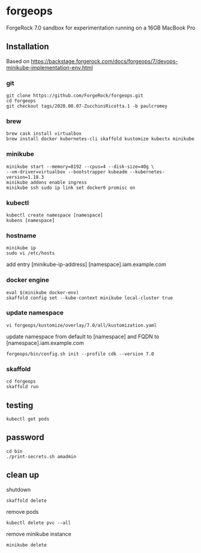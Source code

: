 # forgeops

ForgeRock 7.0 sandbox for experimentation running on a 16GB MacBook Pro

## Installation

Based on <https://backstage.forgerock.com/docs/forgeops/7/devops-minikube-implementation-env.html>

### git

    git clone https://github.com/ForgeRock/forgeops.git
    cd forgeops
    git checkout tags/2020.08.07-ZucchiniRicotta.1 -b paulcromey

### brew

    brew cask install virtualbox
    brew install docker kubernetes-cli skaffold kustomize kubectx minikube

### minikube

    minikube start --memory=8192 --cpus=4 --disk-size=40g \
    --vm-driver=virtualbox --bootstrapper kubeadm --kubernetes-version=1.18.3
    minikube addons enable ingress
    minikube ssh sudo ip link set docker0 promisc on

### kubectl

    kubectl create namespace [namespace]
    kubens [namespace]

### hostname

    minikube ip
    sudo vi /etc/hosts

add entry [minikube-ip-address] [namespace].iam.example.com

### docker engine

    eval $(minikube docker-env)
    skaffold config set --kube-context minikube local-cluster true

### update namespace

    vi forgeops/kustomize/overlay/7.0/all/kustomization.yaml 

update namespace from default to [namespace] and FQDN to [namespace].iam.example.com

    forgeops/bin/config.sh init --profile cdk --version 7.0

### skaffold

    cd forgeops
    skaffold run

## testing

    kubectl get pods

## password

    cd bin                    
    ./print-secrets.sh amadmin

## clean up

shutdown

    skaffold delete

remove pods

    kubectl delete pvc --all

remove minikube instance

    minikube delete
